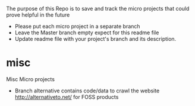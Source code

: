 
The purpose of this Repo is to save and track the micro projects that could prove helpful in the future


- Please put each micro project in a separate branch 
- Leave the Master branch empty expect for this readme file
- Update readme file with your project's branch and its description. 

# misc
Misc Micro projects 

- Branch alternative contains code/data to crawl the website http://alternativeto.net/ for FOSS products  
